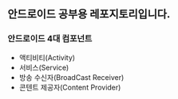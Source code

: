 ## 안드로이드 공부용 레포지토리입니다.

### 안드로이드 4대 컴포넌트
* 액티비티(Activity)
* 서비스(Service)
* 방송 수신자(BroadCast Receiver)
* 콘텐트 제공자(Content Provider)
